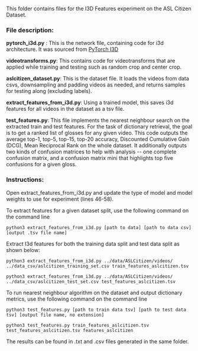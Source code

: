 This folder contains files for the I3D Features experiment on the ASL Citizen Dataset.

### File description:

**pytorch_i3d.py** : This is the network file, containing code for i3d architecture. It was sourced from [PyTorch I3D](https://github.com/piergiaj/pytorch-i3d)

**videotransforms.py**: This contains code for videotransforms that are applied while training and testing such as random crop and center crop.

**aslcitizen_dataset.py**: This is the dataset file. It loads the videos from data csvs, downsampling and padding videos as needed, and returns samples for testing along (excluding labels).

**extract_features_from_i3d.py**: Using a trained model, this saves i3d features for all videos in the dataset as a tsv file. 

**test_features.py**: This file implements the nearest neighbour search on the extracted train and test features. For the task of dictionary retrieval, the goal is to get a ranked list of glosses for any given video. This code outputs the average top-1, top-5, top-15, top-20 accuracy, Discounted Cumulative Gain (DCG), Mean Reciprocal Rank on the whole dataset. It additionally outputs two kinds of confusion matrices to help with analysis -- one complete confusion matrix, and a confusion matrix mini that highlights top five confusions for a given gloss.

### Instructions:

Open extract_features_from_i3d.py and update the type of model and model weights to use for experiment (lines 46-58). 

To extract features for a given dataset split, use the following command on the command line
```
python3 extract_features_from_i3d.py [path to data] [path to data csv] [output .tsv file name]
```

Extract I3d features for both the training data split and test data split as shown below:
```
python3 extract_features_from_i3d.py ../data/ASLCitizen/videos/ ../data_csv/aslcitizen_training_set.csv train_features_aslcitizen.tsv
```
```
python3 extract_features_from_i3d.py ../data/ASLCitizen/videos/ ../data_csv/aslcitizen_test_set.csv test_features_aslcitizen.tsv
```
To run nearest neighbour algorithm on the dataset and output dictionary metrics, use the following command on the command line
```
python3 test_features.py [path to train data tsv] [path to test data tsv] [output file name, no extension]
```
```
python3 test_features.py train_features_aslcitizen.tsv test_features_aslcitizen.tsv features_aslcitizen
```
The results can be found in .txt and .csv files generated in the same folder.
